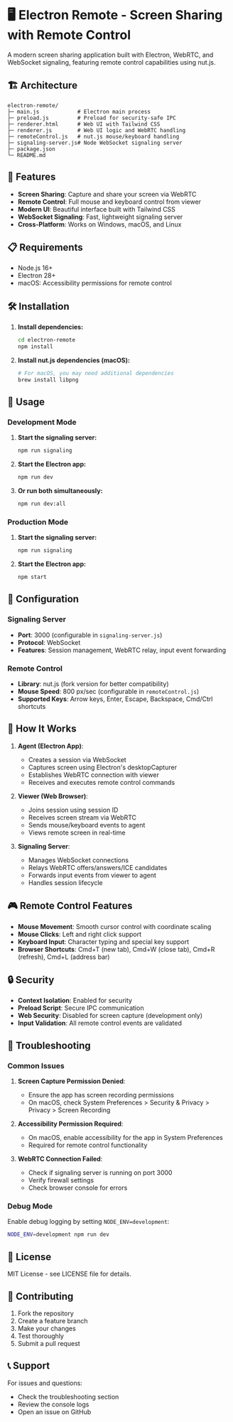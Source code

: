 # 🖥️ Electron Remote - Screen Sharing with Remote Control

A modern screen sharing application built with Electron, WebRTC, and WebSocket signaling, featuring remote control capabilities using nut.js.

## 🏗️ Architecture

```
electron-remote/
├─ main.js            # Electron main process
├─ preload.js         # Preload for security-safe IPC
├─ renderer.html      # Web UI with Tailwind CSS
├─ renderer.js        # Web UI logic and WebRTC handling
├─ remoteControl.js   # nut.js mouse/keyboard handling
├─ signaling-server.js# Node WebSocket signaling server
├─ package.json
└─ README.md
```

## 🚀 Features

- **Screen Sharing**: Capture and share your screen via WebRTC
- **Remote Control**: Full mouse and keyboard control from viewer
- **Modern UI**: Beautiful interface built with Tailwind CSS
- **WebSocket Signaling**: Fast, lightweight signaling server
- **Cross-Platform**: Works on Windows, macOS, and Linux

## 📋 Requirements

- Node.js 16+
- Electron 28+
- macOS: Accessibility permissions for remote control

## 🛠️ Installation

1. **Install dependencies:**
   ```bash
   cd electron-remote
   npm install
   ```

2. **Install nut.js dependencies (macOS):**
   ```bash
   # For macOS, you may need additional dependencies
   brew install libpng
   ```

## 🎯 Usage

### Development Mode

1. **Start the signaling server:**
   ```bash
   npm run signaling
   ```

2. **Start the Electron app:**
   ```bash
   npm run dev
   ```

3. **Or run both simultaneously:**
   ```bash
   npm run dev:all
   ```

### Production Mode

1. **Start the signaling server:**
   ```bash
   npm run signaling
   ```

2. **Start the Electron app:**
   ```bash
   npm start
   ```

## 🔧 Configuration

### Signaling Server
- **Port**: 3000 (configurable in `signaling-server.js`)
- **Protocol**: WebSocket
- **Features**: Session management, WebRTC relay, input event forwarding

### Remote Control
- **Library**: nut.js (fork version for better compatibility)
- **Mouse Speed**: 800 px/sec (configurable in `remoteControl.js`)
- **Supported Keys**: Arrow keys, Enter, Escape, Backspace, Cmd/Ctrl shortcuts

## 📱 How It Works

1. **Agent (Electron App)**:
   - Creates a session via WebSocket
   - Captures screen using Electron's desktopCapturer
   - Establishes WebRTC connection with viewer
   - Receives and executes remote control commands

2. **Viewer (Web Browser)**:
   - Joins session using session ID
   - Receives screen stream via WebRTC
   - Sends mouse/keyboard events to agent
   - Views remote screen in real-time

3. **Signaling Server**:
   - Manages WebSocket connections
   - Relays WebRTC offers/answers/ICE candidates
   - Forwards input events from viewer to agent
   - Handles session lifecycle

## 🎮 Remote Control Features

- **Mouse Movement**: Smooth cursor control with coordinate scaling
- **Mouse Clicks**: Left and right click support
- **Keyboard Input**: Character typing and special key support
- **Browser Shortcuts**: Cmd+T (new tab), Cmd+W (close tab), Cmd+R (refresh), Cmd+L (address bar)

## 🔒 Security

- **Context Isolation**: Enabled for security
- **Preload Script**: Secure IPC communication
- **Web Security**: Disabled for screen capture (development only)
- **Input Validation**: All remote control events are validated

## 🐛 Troubleshooting

### Common Issues

1. **Screen Capture Permission Denied**:
   - Ensure the app has screen recording permissions
   - On macOS, check System Preferences > Security & Privacy > Privacy > Screen Recording

2. **Accessibility Permission Required**:
   - On macOS, enable accessibility for the app in System Preferences
   - Required for remote control functionality

3. **WebRTC Connection Failed**:
   - Check if signaling server is running on port 3000
   - Verify firewall settings
   - Check browser console for errors

### Debug Mode

Enable debug logging by setting `NODE_ENV=development`:
```bash
NODE_ENV=development npm run dev
```

## 📄 License

MIT License - see LICENSE file for details.

## 🤝 Contributing

1. Fork the repository
2. Create a feature branch
3. Make your changes
4. Test thoroughly
5. Submit a pull request

## 📞 Support

For issues and questions:
- Check the troubleshooting section
- Review the console logs
- Open an issue on GitHub
